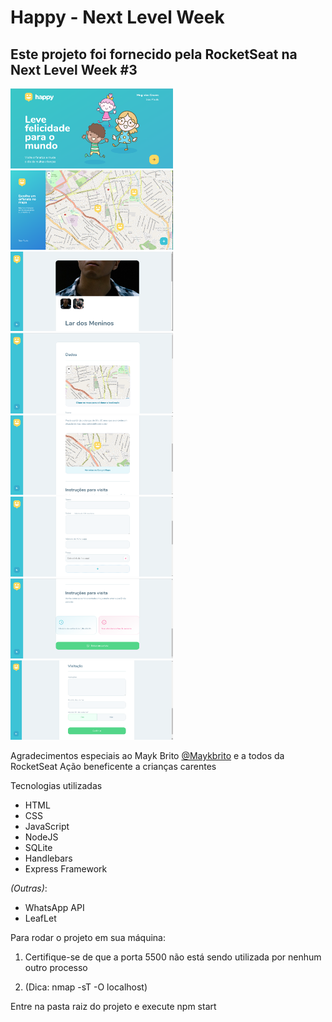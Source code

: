 <h1><strong>Happy - Next Level Week</strong></h1>
<h2><strong>Este projeto foi fornecido pela RocketSeat na Next Level Week #3</strong></h2>




<div> <img width="260px" src="Screenshots/Pagina-Inicial.png"/> <img width="260px" src="Screenshots/Orfanatos.png"/> </div>

<div> <img width="260px" src="Screenshots/Orfanato-1.png"/> <img width="260px" src="Screenshots/Cadastro-1.png"/> </div>
<div> <img width="260px" src="Screenshots/Orfanato-2.png"/> <img width="260px" src="Screenshots/Cadastro-2.png"/> </div>
<div> <img width="260px" src="Screenshots/Orfanato-3.png"/> <img width="260px" src="Screenshots/Cadastro-3.png"/> </div>

Agradecimentos especiais ao Mayk Brito <a href="https://github.com/maykbrito">@Maykbrito</a> e a todos da RocketSeat
Ação beneficente a crianças carentes

<p>Tecnologias utilizadas</p>

<ul>
<li>HTML</li>
<li>CSS</li>
<li>JavaScript</li>
<li>NodeJS</li>
<li>SQLite</li>
<li>Handlebars</li>
<li>Express Framework</li>
</ul>

<i>(Outras)</i>:
<ul>
<li>WhatsApp API</li>
<li>LeafLet</li>
</ul>

Para rodar o projeto em sua máquina:

<p><ol><li>Certifique-se de que a porta 5500 não está sendo utilizada por nenhum outro processo</li></p>
<p><li>(Dica: nmap -sT -O localhost)</li></p>
</ol>

Entre na pasta raiz do projeto e execute npm start
